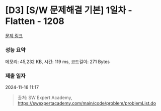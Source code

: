 # [D3] [S/W 문제해결 기본] 1일차 - Flatten - 1208 

[문제 링크](https://swexpertacademy.com/main/code/problem/problemDetail.do?contestProbId=AV139KOaABgCFAYh) 

### 성능 요약

메모리: 45,232 KB, 시간: 119 ms, 코드길이: 271 Bytes

### 제출 일자

2024-11-16 11:17



> 출처: SW Expert Academy, https://swexpertacademy.com/main/code/problem/problemList.do